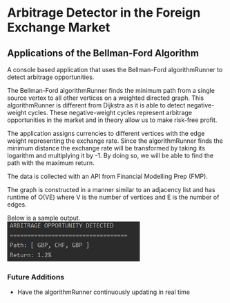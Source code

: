 # Arbitrage Detector in the Foreign Exchange Market 
## Applications of the Bellman-Ford Algorithm

A console based application that uses the Bellman-Ford algorithmRunner to detect arbitrage opportunities.

The Bellman-Ford algorithmRunner finds the minimum path from a single source vertex to all other vertices on a weighted
directed graph. This algorithmRunner is different from Dijkstra as it is able to detect negative-weight cycles. These negative-weight
cycles represent arbitrage opportunities in the market and in theory allow us to make risk-free profit.

The application assigns currencies to different vertices with the edge weight representing the exchange rate. Since the 
algorithmRunner finds the minimum distance the exchange rate will be transformed by taking
its logarithm and multiplying it by -1. By doing so, we will be able to find the path with the maximum return.

The data is collected with an API from Financial Modelling Prep (FMP). 

The graph is constructed in a manner similar to an adjacency list and has runtime of O(VE) where V is the number of vertices 
and E is the number of edges. 

Below is a sample output. </br>
![Path](Capture.PNG)

### Future Additions
* Have the algorithmRunner continuously updating in real time